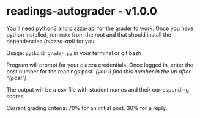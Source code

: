 # readings-autograder - v1.0.0

You'll need python3 and piazza-api for the grader to work. Once you have python installed, run
```make``` from the root and that should install the dependencies *(piazza-api)* for you.

Usage: ```python3 grader.py``` in your terminal or git bash

Program will prompt for your piazza credentials. Once logged in, enter the post number for the readings post. 
*(you'll find this number in the url after "/post")*

The output will be a csv file with student names and their corresponding scores.

Current grading criteria:
70% for an initial post. 30% for a reply.
